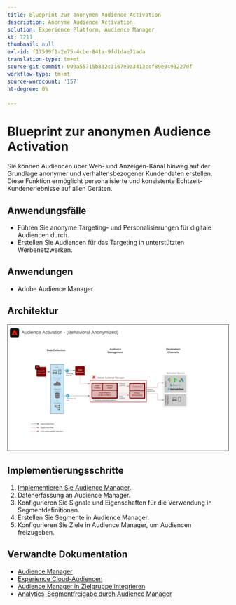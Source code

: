 ```yaml
---
title: Blueprint zur anonymen Audience Activation
description: Anonyme Audience Activation.
solution: Experience Platform, Audience Manager
kt: 7211
thumbnail: null
exl-id: f17599f1-2e75-4cbe-841a-9fd1dae71ada
translation-type: tm+mt
source-git-commit: 009a55715b832c3167e9a3413ccf89e0493227df
workflow-type: tm+mt
source-wordcount: '157'
ht-degree: 0%

---
```


# Blueprint zur anonymen Audience Activation

Sie können Audiencen über Web- und Anzeigen-Kanal hinweg auf der Grundlage anonymer und verhaltensbezogener Kundendaten erstellen. Diese Funktion ermöglicht personalisierte und konsistente Echtzeit-Kundenerlebnisse auf allen Geräten.

## Anwendungsfälle

* Führen Sie anonyme Targeting- und Personalisierungen für digitale Audiencen durch.
* Erstellen Sie Audiencen für das Targeting in unterstützten Werbenetzwerken.

## Anwendungen

* Adobe Audience Manager

## Architektur

<img src="assets/aam.svg" alt="Referenzarchitektur für das Konzept der anonymen Audience Activation" style="border:1px solid #4a4a4a" />

## Implementierungsschritte

<!-- These steps should link to help. -->

1. [Implementieren Sie Audience Manager](https://experienceleague.corp.adobe.com/docs/audience-manager/user-guide/implementation-integration-guides/implement-audience-manager.html?lang=en#implementation-integration-guides).
1. Datenerfassung an Audience Manager.
1. Konfigurieren Sie Signale und Eigenschaften für die Verwendung in Segmentdefinitionen.
1. Erstellen Sie Segmente in Audience Manager.
1. Konfigurieren Sie Ziele in Audience Manager, um Audiencen freizugeben.

## Verwandte Dokumentation

* [Audience Manager](https://experienceleague.adobe.com/docs/audience-manager.html?lang=en)
* [Experience Cloud-Audiencen](https://experienceleague.adobe.com/docs/core-services/interface/audiences/audience-library.html)
* [Audience Manager in Zielgruppe integrieren](https://experienceleague.adobe.com/docs/audience-manager/user-guide/implementation-integration-guides/integration-other-solutions/aam-target-integration.html)
* [Analytics-Segmentfreigabe durch Audience Manager](https://experienceleague.adobe.com/docs/analytics/components/segmentation/segmentation-workflow/seg-publish.html)
